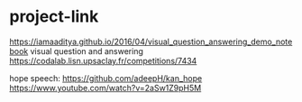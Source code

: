 # project-link
https://iamaaditya.github.io/2016/04/visual_question_answering_demo_notebook  visual question and answering
https://codalab.lisn.upsaclay.fr/competitions/7434

hope speech:
https://github.com/adeepH/kan_hope
https://www.youtube.com/watch?v=2aSw1Z9pH5M
